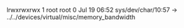 lrwxrwxrwx 1 root root 0 Jul 19 06:52 sys/dev/char/10:57 -> ../../devices/virtual/misc/memory_bandwidth
